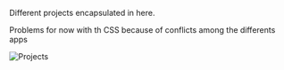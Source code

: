 Different projects encapsulated in here.

Problems for now with th CSS because of conflicts among the differents apps

![Projects](https://github.com/abc258de/Screenshot%202024-05-05%20180607.png?raw=true)
